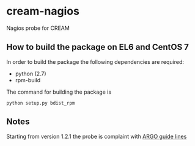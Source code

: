 # cream-nagios

Nagios probe for CREAM

## How to build the package on EL6 and CentOS 7

In order to build the package the following dependencies are required:
- python (2.7)
- rpm-build

The command for building the package is

    python setup.py bdist_rpm

## Notes

Starting from version 1.2.1 the probe is complaint with [ARGO guide lines](https://docs.google.com/document/d/1fDqO0LPjRlX68D_jDm3ulxsc0J17XoZqAjMnjRhDfHI/edit)
